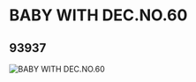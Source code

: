 # BABY WITH DEC.NO.60
## 93937
![BABY WITH DEC.NO.60](https://lc-www-live-s.legocdn.com/media/bricks/5/2/4613077.jpg)